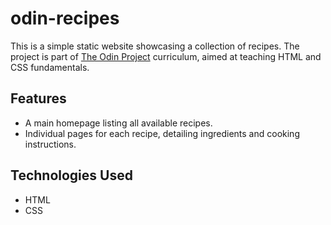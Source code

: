 # odin-recipes

This is a simple static website showcasing a collection of recipes. The project is part of [The Odin Project](https://www.theodinproject.com/lessons/foundations-recipes) curriculum, aimed at teaching HTML and CSS fundamentals.

## Features

- A main homepage listing all available recipes.
- Individual pages for each recipe, detailing ingredients and cooking instructions.

## Technologies Used

- HTML
- CSS
